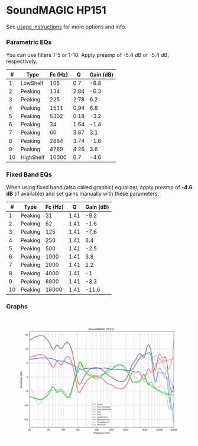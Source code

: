 # SoundMAGIC HP151
See [usage instructions](https://github.com/jaakkopasanen/AutoEq#usage) for more options and info.

### Parametric EQs
You can use filters 1-5 or 1-10. Apply preamp of -5.4 dB or -5.4 dB, respectively.

|   # | Type      |   Fc (Hz) |    Q |   Gain (dB) |
|-----|-----------|-----------|------|-------------|
|   1 | LowShelf  |       105 | 0.7  |        -6.8 |
|   2 | Peaking   |       134 | 2.84 |        -6.3 |
|   3 | Peaking   |       225 | 2.78 |         6.2 |
|   4 | Peaking   |      1511 | 0.94 |         6.8 |
|   5 | Peaking   |      5302 | 0.18 |        -3.2 |
|   6 | Peaking   |        34 | 1.64 |        -1.4 |
|   7 | Peaking   |        60 | 3.87 |         3.1 |
|   8 | Peaking   |      2884 | 3.74 |        -1.6 |
|   9 | Peaking   |      4769 | 4.26 |         3.6 |
|  10 | HighShelf |     10000 | 0.7  |        -4.6 |

### Fixed Band EQs
When using fixed band (also called graphic) equalizer, apply preamp of **-4.6 dB** (if available) and set gains manually with these parameters.

|   # | Type    |   Fc (Hz) |    Q |   Gain (dB) |
|-----|---------|-----------|------|-------------|
|   1 | Peaking |        31 | 1.41 |        -9.2 |
|   2 | Peaking |        62 | 1.41 |        -1.6 |
|   3 | Peaking |       125 | 1.41 |        -7.6 |
|   4 | Peaking |       250 | 1.41 |         6.4 |
|   5 | Peaking |       500 | 1.41 |        -2.5 |
|   6 | Peaking |      1000 | 1.41 |         3.8 |
|   7 | Peaking |      2000 | 1.41 |         2.2 |
|   8 | Peaking |      4000 | 1.41 |        -1   |
|   9 | Peaking |      8000 | 1.41 |        -3.3 |
|  10 | Peaking |     16000 | 1.41 |       -11.6 |

### Graphs
![](./SoundMAGIC%20HP151.png)
